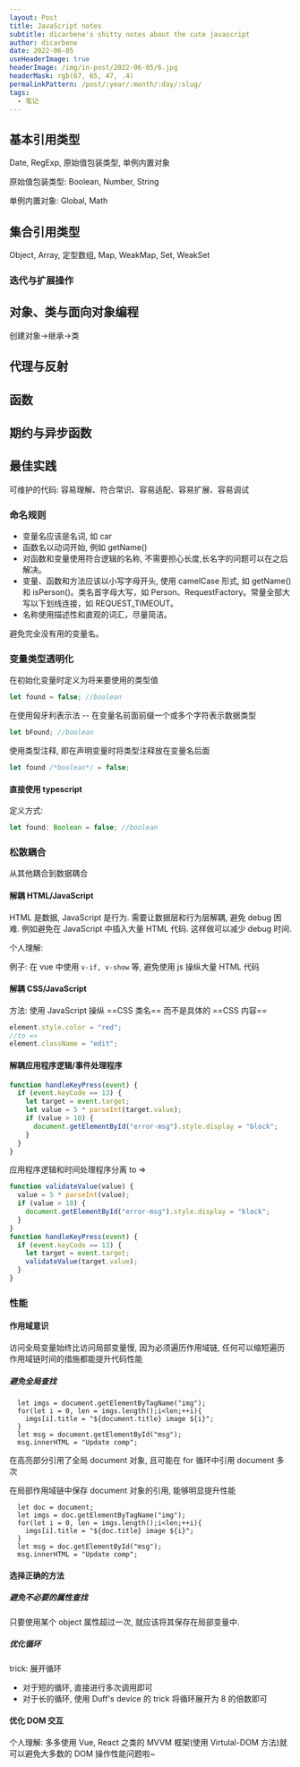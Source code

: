 ```yaml
---
layout: Post
title: JavaScript notes
subtitle: dicarbene's shitty notes about the cute javascript
author: dicarbene
date: 2022-06-05
useHeaderImage: true
headerImage: /img/in-post/2022-06-05/6.jpg
headerMask: rgb(67, 65, 47, .4)
permalinkPattern: /post/:year/:month/:day/:slug/
tags:
  - 笔记
---
```


<!-- more -->

## 基本引用类型

Date, RegExp, 原始值包装类型, 单例内置对象

原始值包装类型: Boolean, Number, String

单例内置对象: Global, Math

## 集合引用类型

Object, Array, 定型数组, Map, WeakMap, Set, WeakSet

### 迭代与扩展操作

## 对象、类与面向对象编程

创建对象->继承->类

## 代理与反射

## 函数

## 期约与异步函数

## 最佳实践

可维护的代码: 容易理解、符合常识、容易适配、容易扩展、容易调试

### 命名规则

- 变量名应该是名词, 如 car
- 函数名以动词开始, 例如 getName()
- 对函数和变量使用符合逻辑的名称, 不需要担心长度,长名字的问题可以在之后解决。
- 变量、函数和方法应该以小写字母开头, 使用 camelCase 形式, 如 getName() 和 isPerson()。类名首字母大写，如 Person、RequestFactory。常量全部大写以下划线连接，如 REQUEST_TIMEOUT。
- 名称使用描述性和直观的词汇，尽量简洁。

避免完全没有用的变量名。

### 变量类型透明化

在初始化变量时定义为将来要使用的类型值

```js
let found = false; //boolean
```

在使用匈牙利表示法 -- 在变量名前面前缀一个或多个字符表示数据类型

```js
let bFound; //boolean
```

使用类型注释, 即在声明变量时将类型注释放在变量名后面

```js
let found /*boolean*/ = false;
```

#### 直接使用 typescript

定义方式:

```ts
let found: Boolean = false; //boolean
```

### 松散耦合

从其他耦合到数据耦合

#### 解耦 HTML/JavaScript

HTML 是数据, JavaScript 是行为. 需要让数据层和行为层解耦, 避免 debug 困难.
例如避免在 JavaScript 中插入大量 HTML 代码. 这样做可以减少 debug 时间.

个人理解:

例子: 在 vue 中使用 `v-if, v-show` 等, 避免使用 js 操纵大量 HTML 代码

#### 解耦 CSS/JavaScript

方法: 使用 JavaScript 操纵 ==CSS 类名== 而不是具体的 ==CSS 内容==

```js
element.style.color = "red";
//to =>
element.className = "edit";
```

#### 解耦应用程序逻辑/事件处理程序

```js
function handleKeyPress(event) {
  if (event.keyCode == 13) {
    let target = event.target;
    let value = 5 * parseInt(target.value);
    if (value > 10) {
      document.getElementById("error-msg").style.display = "block";
    }
  }
}
```

应用程序逻辑和时间处理程序分离 to =>

```js
function validateValue(value) {
  value = 5 * parseInt(value);
  if (value > 10) {
    document.getElementById("error-msg").style.display = "block";
  }
}
function handleKeyPress(event) {
  if (event.keyCode == 13) {
    let target = event.target;
    validateValue(target.value);
  }
}
```

### 性能

#### 作用域意识

访问全局变量始终比访问局部变量慢, 因为必须遍历作用域链, 任何可以缩短遍历作用域链时间的措施都能提升代码性能

##### 避免全局查找

```js{1,3,5}
  let imgs = document.getElementByTagName("img");
  for(let i = 0, len = imgs.length();i<len;++i){
    imgs[i].title = "${document.title} image ${i}";
  }
  let msg = document.getElementById("msg");
  msg.innerHTML = "Update comp";
```

在高亮部分引用了全局 document 对象, 且可能在 for 循环中引用 document 多次

在局部作用域链中保存 document 对象的引用, 能够明显提升性能

```js{1}
  let doc = document;
  let imgs = doc.getElementByTagName("img");
  for(let i = 0, len = imgs.length();i<len;++i){
    imgs[i].title = "${doc.title} image ${i}";
  }
  let msg = doc.getElementById("msg");
  msg.innerHTML = "Update comp";
```

#### 选择正确的方法

##### 避免不必要的属性查找

只要使用某个 object 属性超过一次, 就应该将其保存在局部变量中.

##### 优化循环

trick: 展开循环

- 对于短的循环, 直接进行多次调用即可
- 对于长的循环, 使用 Duff's device 的 trick 将循环展开为 8 的倍数即可

#### 优化 DOM 交互

个人理解: 多多使用 Vue, React 之类的 MVVM 框架(使用 Virtulal-DOM 方法)就可以避免大多数的 DOM 操作性能问题啦~
